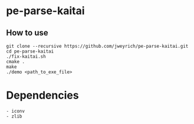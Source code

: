 # pe-parse-kaitai

## How to use

	git clone --recursive https://github.com/jweyrich/pe-parse-kaitai.git
	cd pe-parse-kaitai
	./fix-kaitai.sh
	cmake .
	make
	./demo <path_to_exe_file>

# Dependencies

	- iconv
	- zlib
